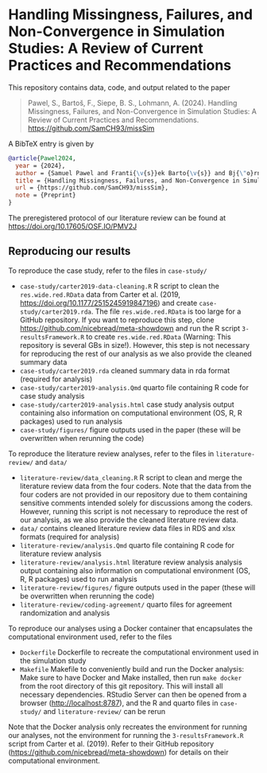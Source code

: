 # Handling Missingness, Failures, and Non-Convergence in Simulation Studies: A Review of Current Practices and Recommendations

This repository contains data, code, and output related to the paper

> Pawel, S., Bartoš, F., Siepe, B. S., Lohmann, A. (2024). Handling Missingness, Failures, and Non-Convergence in Simulation Studies: A Review of Current Practices and Recommendations. <https://github.com/SamCH93/missSim>

  
A BibTeX entry is given by

```BibTeX
@article{Pawel2024,
  year = {2024},
  author = {Samuel Pawel and Franti{\v{s}}ek Barto{\v{s}} and Bj{\"o}rn S. Siepe and Anna Lohmann},
  title = {Handling Missingness, Failures, and Non-Convergence in Simulation Studies: A Review of Current Practices and Recommendations},
  url = {https://github.com/SamCH93/missSim},
  note = {Preprint}
}
```

The preregistered protocol of our literature review can be found at
<https://doi.org/10.17605/OSF.IO/PMV2J>

## Reproducing our results

To reproduce the case study, refer to the files in `case-study/`

* `case-study/carter2019-data-cleaning.R` R script to clean the
  `res.wide.red.RData` data from Carter et al. (2019,
  <https://doi.org/10.1177/2515245919847196>) and create
  `case-study/carter2019.rda`. The file `res.wide.red.RData` is too large for a
  GitHub repository. If you want to reproduce this step, clone
  <https://github.com/nicebread/meta-showdown> and run the R script
  `3-resultsFramework.R` to create `res.wide.red.RData` (Warning: This
  repository is several GBs in size!). However, this step is not necessary for
  reproducing the rest of our analysis as we also provide the cleaned summary
  data
* `case-study/carter2019.rda` cleaned summary data in rda format (required for
  analysis)
* `case-study/carter2019-analysis.Qmd` quarto file containing R code for case
  study analysis
* `case-study/carter2019-analysis.html` case study analysis output containing
  also information on computational environment (OS, R, R packages) used to run
  analysis
* `case-study/figures/` figure outputs used in the paper (these will be
  overwritten when rerunning the code)


To reproduce the literature review analyses, refer to the files in
`literature-review/` and `data/`

* `literature-review/data_cleaning.R` R script to clean and merge the literature
  review data from the four coders. Note that the data from the four coders are
  not provided in our repository due to them containing sensitive comments
  intended solely for discussions among the coders. However, running this script
  is not necessary to reproduce the rest of our analysis, as we also provide the
  cleaned literature review data.
* `data/` contains cleaned literature review data files in RDS and xlsx formats
  (required for analysis)
* `literature-review/analysis.Qmd` quarto file containing R code for literature
  review analysis
* `literature-review/analysis.html` literature review analysis analysis output
  containing also information on computational environment (OS, R, R packages)
  used to run analysis
* `literature-review/figures/` figure outputs used in the paper (these will be
  overwritten when rerunning the code)
* `literature-review/coding-agreement/` quarto files for agreement randomization
  and analysis
  
To reproduce our analyses using a Docker container that encapsulates the
computational environment used, refer to the files

* `Dockerfile` Dockerfile to recreate the computational environment used in the
  simulation study
* `Makefile` Makefile to conveniently build and run the Docker analysis: Make
  sure to have Docker and Make installed, then run `make docker` from the root
  directory of this git repository. This will install all necessary
  dependencies. RStudio Server can then be opened from a browser
  (<http://localhost:8787>), and the R and quarto files in `case-study/` and
  `literature-review/` can be rerun

Note that the Docker analysis only recreates the environment for running our
analyses, not the environment for running the `3-resultsFramework.R` script from
Carter et al. (2019). Refer to their GitHub repository
(<https://github.com/nicebread/meta-showdown>) for details on their
computational environment.

